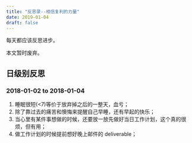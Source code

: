 ```yaml
---
title: "反思录--相信复利的力量"
date: 2019-01-04
draft: false
---
```


每天都应该反思进步。

本文暂时废弃。

<!--more-->

## 日级别反思

### 2018-01-02 to 2018-01-04

1. 睡眠很短(<7)等价于放弃掉之后的一整天，血亏；
2. 除了靠过去的痛苦和懊悔来提醒自己早睡，还有早起的快乐；
3. 当心里有某件事想做的时候，还要放一放先做好当日工作计划，这个真的很烦，但有用；
4. 做工作计划的时候提前想好晚上邮件的 deliverable；
